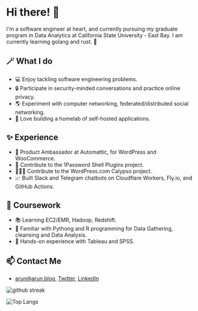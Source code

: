 # Hi there! 👋

I'm a software engineer at heart, and currently pursuing my graduate program in Data Analytics at California State University - East Bay. I am currently learning golang and rust. 🦀

## 🪄 What I do

- 💻 Enjoy tackling software engineering problems.
- 🔒 Participate in security-minded conversations and practice online privacy.
- 🌎 Experiment with computer networking, federated/distributed social networking.
- 🧐 Love building a homelab of self-hosted applications.

## ✨ Experience

- 📕 Product Ambassador at Automattic, for WordPress and WooCommerce.
- 🔐 Contribute to the 1Password Shell Plugins project.
- 🧑🏽‍💻 Contribute to the WordPress.com Calypso project.
- 📈 Built Slack and Telegram chatbots on Cloudflare Workers, Fly.io, and GitHub Actions.

## 🔖 Coursework

- 📚 Learning EC2/EMR, Hadoop, Redshift.
- 💾 Familiar with Pythong and R programming for Data Gathering, cleansing and Data Analysis.
- 🧩 Hands-on experience with Tableau and SPSS.

## 📫 Contact Me

- [arun@arun.blog](mailto:arun@arun.blog), [Twitter](https://twitter.com/arunsathiya), [LinkedIn](https://linkedin.com/arunsathiya)

<!-- <div align="center"> -->

![github streak](https://github-readme-streak-stats.herokuapp.com/?user=arunsathiya&stroke=C5C5C5&background=000000&ring=599659&fire=599659&currStreakNum=C5C5C5&currStreakLabel=599659&sideNums=C5C5C5&sideLabels=599659&dates=ffffff&hide_border=true)

![Top Langs](https://github-readme-stats-git-masterrstaa-rickstaa.vercel.app/api/top-langs/?username=arunsathiya&langs_count=10&layout=compact&theme=react&hide_border=true&bg_color=000000&title_color=599659&hide=CSS&card_width=445px)

<!-- </div> -->
